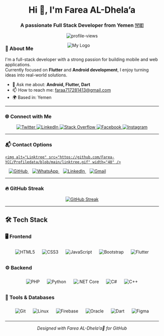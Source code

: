 <h1 align="center">Hi 👋, I'm Farea AL-Dhela’a</h1>
<h3 align="center">A passionate Full Stack Developer from Yemen 🇾🇪</h3>

<p align="center">
  <img src="https://komarev.com/ghpvc/?username=farea-al-dhelaa&label=Profile%20views&color=0e75b6&style=flat" alt="profile-views" />
</p>

<img align="right" alt="My Logo" src="https://github.com/Farea-YCC/Profile-data-not-important/blob/23cc0b7891ed7caa587ed0a09413bdc38bade079/my%20logo.jpg" width="300" />

### 💬 About Me
I'm a full-stack developer with a strong passion for building mobile and web applications.  
Currently focused on **Flutter** and **Android development**, I enjoy turning ideas into real-world solutions.

- 📱 Ask me about: **Android, Flutter, Dart**
- 📫 How to reach me: [faraa717281413@gmail.com](mailto:faraa717281413@gmail.com)
- 🌍 Based in: Yemen

---

### 🌐 Connect with Me
<p align="center">
  <a href="https://twitter.com/fareaaldhelaa" target="_blank">
    <img src="https://raw.githubusercontent.com/rahuldkjain/github-profile-readme-generator/master/src/images/icons/Social/twitter.svg" alt="Twitter" height="30" width="40" />
  </a>
  <a href="https://linkedin.com/in/fareaaldhelaa" target="_blank">
    <img src="https://raw.githubusercontent.com/rahuldkjain/github-profile-readme-generator/master/src/images/icons/Social/linked-in-alt.svg" alt="LinkedIn" height="30" width="40" />
  </a>
  <a href="https://stackoverflow.com/users/fareaaldhelaa" target="_blank">
    <img src="https://raw.githubusercontent.com/rahuldkjain/github-profile-readme-generator/master/src/images/icons/Social/stack-overflow.svg" alt="Stack Overflow" height="30" width="40" />
  </a>
  <a href="https://fb.com/fareaaldhelaa" target="_blank">
    <img src="https://raw.githubusercontent.com/rahuldkjain/github-profile-readme-generator/master/src/images/icons/Social/facebook.svg" alt="Facebook" height="30" width="40" />
  </a>
  <a href="https://instagram.com/fareaaldhelaa" target="_blank">
    <img src="https://raw.githubusercontent.com/rahuldkjain/github-profile-readme-generator/master/src/images/icons/Social/instagram.svg" alt="Instagram" height="30" width="40" />
  </a>
</p>

---

### 📬 Contact Options
<p align="center">
  <a href="https://linktr.ee/YCC2030">
    
    <img alt="Linktree" src="https://github.com/Farea-YCC/Profiledata/blob/main/linktree.gif" width="40" />
  </a>
  &nbsp;&nbsp;
  <a href="https://github.com/Farea-YCC">
    <img alt="GitHub" src="https://img.icons8.com/clouds/100/000000/github.png" width="40" />
  </a>
  &nbsp;&nbsp;
  <a href="https://wsend.co/967717281413">
    <img alt="WhatsApp" src="https://img.icons8.com/clouds/100/000000/whatsapp.png" width="40" />
  </a>
  &nbsp;&nbsp;
  <a href="https://www.linkedin.com/in/farea-al-dhela-a-9624b431a/">
    <img alt="LinkedIn" src="https://img.icons8.com/clouds/100/000000/linkedin.png" width="40" />
  </a>
  &nbsp;&nbsp;
  <a href="mailto:faraa717281413@gmail.com">
    <img alt="Gmail" src="https://img.icons8.com/clouds/100/000000/apple-mail.png" width="40" />
  </a>
</p>

---

### 🔥 GitHub Streak
<p align="center">
  <a href="https://git.io/streak-stats" target="_blank">
    <img src="https://github-readme-streak-stats.herokuapp.com?user=CS24-8-7&theme=highcontrast&hide_border=true" alt="GitHub Streak" />
  </a>
</p>

---
## 🛠️ Tech Stack

### 🖥️ Frontend
<div align="center">
  <img src="https://profilinator.rishav.dev/skills-assets/html5-original-wordmark.svg" alt="HTML5" height="50" style="margin: 10px" />
  <img src="https://profilinator.rishav.dev/skills-assets/css3-original-wordmark.svg" alt="CSS3" height="50" style="margin: 10px" />
  <img src="https://profilinator.rishav.dev/skills-assets/javascript-original.svg" alt="JavaScript" height="50" style="margin: 10px" />
  <img src="https://profilinator.rishav.dev/skills-assets/bootstrap-plain.svg" alt="Bootstrap" height="50" style="margin: 10px" />
  <img src="https://profilinator.rishav.dev/skills-assets/flutterio-icon.svg" alt="Flutter" height="50" style="margin: 10px" />
</div>

### ⚙️ Backend
<div align="center">
  <img src="https://profilinator.rishav.dev/skills-assets/php-original.svg" alt="PHP" height="50" style="margin: 10px" />
  <img src="https://profilinator.rishav.dev/skills-assets/python-original.svg" alt="Python" height="50" style="margin: 10px" />
  <img src="https://profilinator.rishav.dev/skills-assets/dotnetcore.png" alt=".NET Core" height="50" style="margin: 10px" />
  <img src="https://profilinator.rishav.dev/skills-assets/csharp-original.svg" alt="C#" height="50" style="margin: 10px" />
  <img src="https://profilinator.rishav.dev/skills-assets/cplusplus-original.svg" alt="C++" height="50" style="margin: 10px" />
</div>

### 🧰 Tools & Databases
<div align="center">
  <img src="https://profilinator.rishav.dev/skills-assets/git-scm-icon.svg" alt="Git" height="50" style="margin: 10px" />
  <img src="https://profilinator.rishav.dev/skills-assets/linux-original.svg" alt="Linux" height="50" style="margin: 10px" />
  <img src="https://profilinator.rishav.dev/skills-assets/firebase.png" alt="Firebase" height="50" style="margin: 10px" />
  <img src="https://profilinator.rishav.dev/skills-assets/oracle-original.svg" alt="Oracle" height="50" style="margin: 10px" />
  <img src="https://profilinator.rishav.dev/skills-assets/dartlang-icon.svg" alt="Dart" height="50" style="margin: 10px" />
  <img src="https://profilinator.rishav.dev/skills-assets/figma-icon.svg" alt="Figma" height="50" style="margin: 10px" />
</div>

---

<p align="center">
  <em>Designed with Farea AL-Dhela’a💙 for GitHub</em>
</p>
